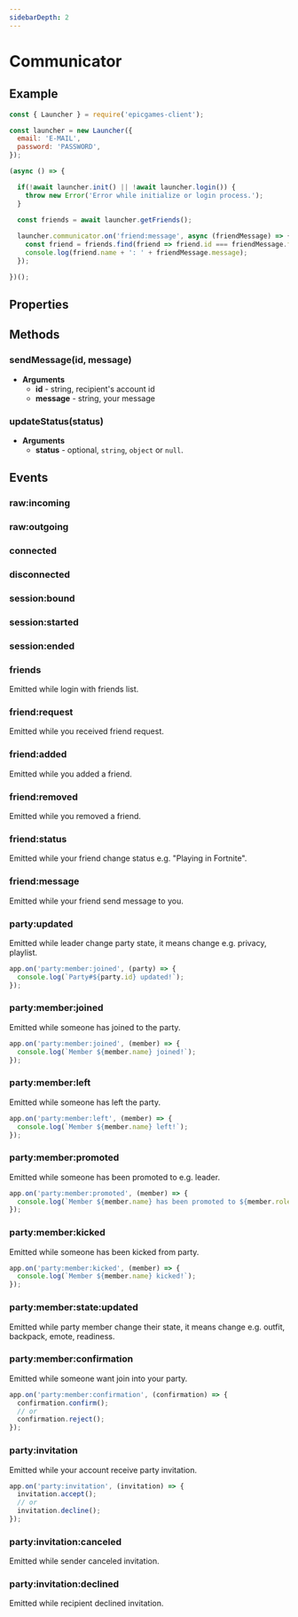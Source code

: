 ```yaml
---
sidebarDepth: 2
---
```


# Communicator

## Example
```javascript
const { Launcher } = require('epicgames-client');

const launcher = new Launcher({
  email: 'E-MAIL',
  password: 'PASSWORD',
});

(async () => {

  if(!await launcher.init() || !await launcher.login()) {
    throw new Error('Error while initialize or login process.');
  }
	
  const friends = await launcher.getFriends();

  launcher.communicator.on('friend:message', async (friendMessage) => {
    const friend = friends.find(friend => friend.id === friendMessage.friend.id);
    console.log(friend.name + ': ' + friendMessage.message);
  });

})();
```

## Properties

## Methods

### sendMessage(id, message)
- **Arguments**
  - **id** - string, recipient's account id
  - **message** - string, your message

### updateStatus(status)
- **Arguments**
  - **status** - optional, `string`, `object` or `null`.

## Events

### raw:incoming
### raw:outgoing
### connected
### disconnected
### session:bound
### session:started
### session:ended
### friends
Emitted while login with friends list.
### friend:request
Emitted while you received friend request.
### friend:added
Emitted while you added a friend.
### friend:removed
Emitted while you removed a friend.
### friend:status
Emitted while your friend change status e.g. "Playing in Fortnite".
### friend:message
Emitted while your friend send message to you.
### party:updated
Emitted while leader change party state, it means change e.g. privacy, playlist.
```javascript
app.on('party:member:joined', (party) => {
  console.log(`Party#${party.id} updated!`);
});
```
### party:member:joined
Emitted while someone has joined to the party.
```javascript
app.on('party:member:joined', (member) => {
  console.log(`Member ${member.name} joined!`);
});
```
### party:member:left
Emitted while someone has left the party.
```javascript
app.on('party:member:left', (member) => {
  console.log(`Member ${member.name} left!`);
});
```
### party:member:promoted
Emitted while someone has been promoted to e.g. leader.
```javascript
app.on('party:member:promoted', (member) => {
  console.log(`Member ${member.name} has been promoted to ${member.role} role!`);
});
```
### party:member:kicked
Emitted while someone has been kicked from party.
```javascript
app.on('party:member:kicked', (member) => {
  console.log(`Member ${member.name} kicked!`);
});
```
### party:member:state:updated
Emitted while party member change their state, it means change e.g. outfit, backpack, emote, readiness.
### party:member:confirmation
Emitted while someone want join into your party. 
```javascript
app.on('party:member:confirmation', (confirmation) => {
  confirmation.confirm();
  // or
  confirmation.reject();
});
```
### party:invitation
Emitted while your account receive party invitation.
```javascript
app.on('party:invitation', (invitation) => {
  invitation.accept();
  // or
  invitation.decline();
});
```
### party:invitation:canceled
Emitted while sender canceled invitation.
### party:invitation:declined
Emitted while recipient declined invitation.